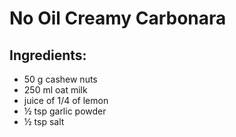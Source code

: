 # No Oil Creamy Carbonara

## Ingredients:

- 50 g cashew nuts
- 250 ml oat milk
- juice of 1/4 of lemon
- ½ tsp garlic powder
- ½ tsp salt
